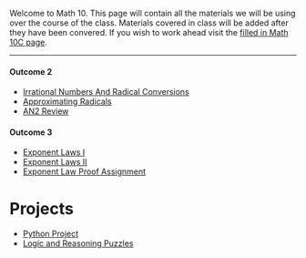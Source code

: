 Welcome to Math 10. This page will contain all the materials we will be using over the course of the class. Materials covered in class will be added after they have been convered. If you wish to work ahead visit the [filled in Math 10C page](Math10C.md). 

---

#### Outcome 2
* <a href="https://MerrickMath.github.io/Math10/AN/AN2/AN2I.pdf"> Irrational Numbers And Radical Conversions </a>
* <a href="https://MerrickMath.github.io/Math10/AN/AN2/AN2II.pdf"> Approximating Radicals </a>
* <a href="https://MerrickMath.github.io/Math10/AN/AN2/AN2Review.pdf"> AN2 Review </a>

#### Outcome 3
* <a href="https://MerrickMath.github.io/Math10/AN/AN3/AN3I.pdf"> Exponent Laws I </a>
* <a href="https://MerrickMath.github.io/Math10/AN/AN3/AN3II.pdf"> Exponent Laws II </a>
* <a href="https://MerrickMath.github.io/Math10/AN/AN3/AN3Proofs.pdf"> Exponent Law Proof Assignment </a>

# Projects
* <a href="https://MerrickMath.github.io/MrFanning.github.io-PythonProject/"> Python Project </a> 
* <a href="https://MerrickMath.github.io/Math10/LogicReasoning/LogicReasoning.pdf"> Logic and Reasoning Puzzles </a>

